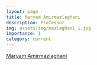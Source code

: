 ```yaml
---
layout: page
title: Maryam Amirmazlaghani
description: Professor
img: assets/img/mazlaghani_1.jpg
importance: 1
category: current
---
```


[Maryam Amirmazlaghani](https://aut.ac.ir/cv/2296/MARYAM-AMIR-MAZLAGHANI?slc_lang=en&&cv=2296&mod=scv)
